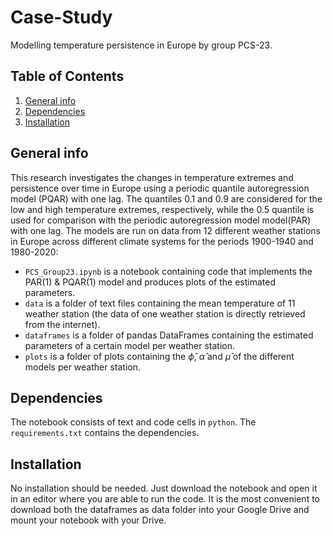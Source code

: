 # Case-Study
Modelling temperature persistence in Europe by group PCS-23.

## Table of Contents
1. [General info](#general-info)
2. [Dependencies](#dependencies)
3. [Installation](#installation)

## General info
This research investigates the changes in temperature extremes and persistence over time in Europe using a periodic quantile autoregression model (PQAR) with one lag.  The quantiles 0.1 and 0.9 are considered for the low and high temperature extremes, respectively, while the 0.5 quantile is used for comparison with the periodic autoregression model model(PAR) with one lag. The models are run on data from 12 different weather stations in Europe across different climate systems for the periods 1900-1940 and 1980-2020:
- `PCS_Group23.ipynb` is a notebook containing code that implements the PAR(1) & PQAR(1) model and produces plots of the estimated parameters.
- `data` is a folder of text files containing the mean temperature of 11 weather station (the data of one weather station is directly retrieved from the internet).
- `dataframes` is a folder of pandas DataFrames containing the estimated parameters of a certain model per weather station.
- `plots` is a folder of plots containing the $\hat{\phi}$, $\hat{\alpha}$ and $\hat{\mu}$ of the different models per weather station.

## Dependencies
The notebook consists of text and code cells in `python`. The `requirements.txt` contains the dependencies.

## Installation
No installation should be needed. Just download the notebook and open it in an editor where you are able to run the code. It is the most convenient to download both the dataframes as data folder into your Google Drive and mount your notebook with your Drive.
